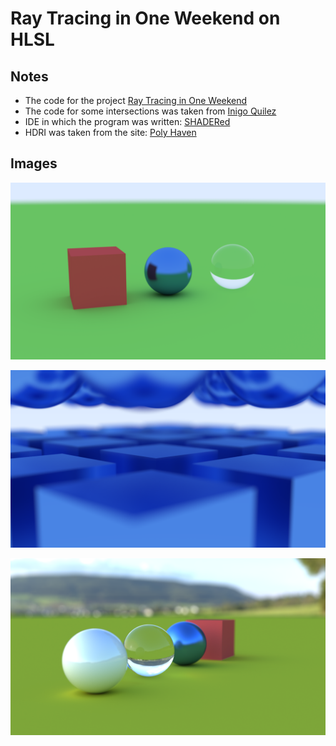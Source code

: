 # Ray Tracing in One Weekend on HLSL

## Notes

- The code for the project [Ray Tracing in One Weekend](https://raytracing.github.io/books/RayTracingInOneWeekend.html) 
- The code for some intersections was taken from [Inigo Quilez](https://iquilezles.org/articles/intersectors/)
- IDE in which the program was written: [SHADERed](https://shadered.org/)
- HDRI was taken from the site: [Poly Haven](https://polyhaven.com/)

## Images

![Outdoors 1](https://raw.githubusercontent.com/ProgrammerFox/Ray_Tracing_in_One_Weekend_HLSL/master/images/image1.png "Image1")

![Outdoors 2](https://raw.githubusercontent.com/ProgrammerFox/Ray_Tracing_in_One_Weekend_HLSL/master/images/image2.png "Image2")

![Outdoors 3](https://raw.githubusercontent.com/ProgrammerFox/Ray_Tracing_in_One_Weekend_HLSL/master/images/image3.png "Image3")